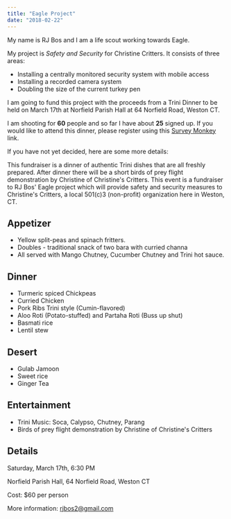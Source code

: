```yaml
---
title: "Eagle Project"
date: "2018-02-22"
---
```


My name is RJ Bos and I am a life scout working towards Eagle.

My project is *Safety and Security* for Christine Critters.  It consists of three areas:
 - Installing a centrally monitored security system with mobile access
 - Installing a recorded camera system
 - Doubling the size of the current turkey pen
 

I am going to fund this project with the proceeds from a Trini Dinner to be held on March 17th at Norfield Parish Hall at 64 Norfield Road, Weston CT.

I am shooting for **60** people and so far I have about **25** signed up.  If you would like to attend this dinner, please register using this [Survey Monkey](https://www.surveymonkey.com/r/QK6FXJD) link.


If you have not yet decided, here are some more details:

This fundraiser is a dinner of authentic Trini dishes that are all freshly prepared.  After dinner there will be a short birds of prey flight demonstration by Christine of Christine's Critters.
This event is a fundraiser to RJ Bos' Eagle project which will provide safety and security measures to Christine's Critters, a local 501(c)3 (non-profit) organization here in Weston, CT.

## Appetizer
* Yellow split-peas and spinach fritters.
* Doubles - traditional snack of two bara with curried channa
* All served with Mango Chutney, Cucumber Chutney and Trini hot sauce.

## Dinner
* Turmeric spiced Chickpeas
* Curried Chicken
* Pork Ribs Trini style (Cumin-flavored)
* Aloo Roti (Potato-stuffed) and Partaha Roti (Buss up shut)
* Basmati rice
* Lentil stew

## Desert
* Gulab Jamoon
* Sweet rice
* Ginger Tea

## Entertainment
* Trini Music: Soca, Calypso, Chutney, Parang
* Birds of prey flight demonstration by Christine of Christine's Critters
 
## Details
Saturday, March 17th, 6:30 PM

Norfield Parish Hall, 64 Norfield Road, Weston CT

Cost: $60 per person

More information: [rjbos2@gmail.com](mailto:rjbos2@gmail.com)
